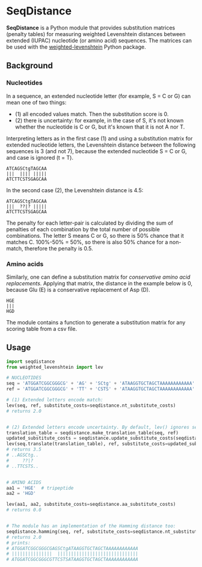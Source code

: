# SeqDistance

**SeqDistance** is a Python module that provides substitution matrices (penalty tables) for measuring weighted Levenshtein distances between extended (IUPAC) nucleotide (or amino acid) sequences. The matrices can be used with the [weighted-levenshtein](https://github.com/infoscout/weighted-levenshtein) Python package.

## Background

### Nucleotides

In a sequence, an extended nucleotide letter (for example, S = C or G) can mean one of two things: 
* (1) all encoded values match. Then the substitution score is 0.
* (2) there is uncertainty: for example, in the case of S, it's not known whether the nucleotide is C or G, but it's known that it is not A nor T.

Interpreting letters as in the first case (1) and using a substitution matrix for extended nucleotide letters, the Levenshtein distance between the following sequences is 3 (and not 7), because the extended nucleotide S = C or G, and case is ignored (t = T).

    ATCAGSCtgTAGCAA
    |||  |||| |||||
    ATCTTCSTSGAGCAA


In the second case (2), the Levenshtein distance is 4.5:

    ATCAGSCtgTAGCAA
    |||  ??|? |||||
    ATCTTCSTSGAGCAA

The penalty for each letter-pair is calculated by dividing the sum of penalties of each combination by the total number of possible combinations. The letter S means C or G, so there is 50% chance that it matches C. 100%-50% = 50%, so there is also 50% chance for a non-match, therefore the penalty is 0.5.


### Amino acids

Similarly, one can define a substitution matrix for *conservative amino acid replacements.*
Applying that matrix, the distance in the example below is 0, because Glu (E) is a conservative replacement of Asp (D).

    HGE
    |||
    HGD

The module contains a function to generate a substitution matrix for any scoring table from a csv file.


## Usage

```python
import seqdistance
from weighted_levenshtein import lev

# NUCLEOTIDES
seq = 'ATGGATCGGCGGGCG' + 'AG' + 'SCtg' + 'ATAAGGTGCTAGCTAAAAAAAAAAAA'
ref = 'ATGGATCGGCGGGCG' + 'TT' + 'CSTS' + 'ATAAGGTGCTAGCTAAAAAAAAAAAA'  # diff 2

# (1) Extended letters encode match:
lev(seq, ref, substitute_costs=seqdistance.nt_substitute_costs)
# returns 2.0


# (2) Extended letters encode uncertainty. By default, lev() ignores self-substitute costs, therefore as a workaround, we map letters to another set of letters and update the substitute cost table:
translation_table = seqdistance.make_translation_table(seq, ref)
updated_substitute_costs = seqdistance.update_substitute_costs(seqdistance.uncertainty_substitute_costs, translation_table) 
lev(seq.translate(translation_table), ref, substitute_costs=updated_substitute_costs)
# returns 3.5
# ..AGSCtg..
#     ??|?
# ..TTCSTS..


# AMINO ACIDS
aa1 = 'HGE'  # tripeptide
aa2 = 'HGD'

lev(aa1, aa2, substitute_costs=seqdistance.aa_substitute_costs)
# returns 0.0


# The module has an implementation of the Hamming distance too:
seqdistance.hamming(seq, ref, substitute_costs=seqdistance.nt_substitute_costs, verbose=True)
# returns 2.0
# prints:
# ATGGATCGGCGGGCGAGSCtgATAAGGTGCTAGCTAAAAAAAAAAAA
# |||||||||||||||  ||||||||||||||||||||||||||||||
# ATGGATCGGCGGGCGTTCSTSATAAGGTGCTAGCTAAAAAAAAAAAA
```
